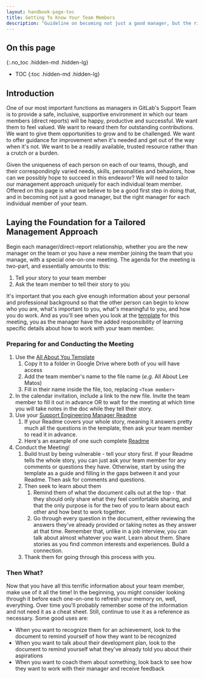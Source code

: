```yaml
---
layout: handbook-page-toc
title: Getting To Know Your Team Members
description: "Guideline on becoming not just a good manager, but the right manager for each individual member of your Support Engineering team"
---
```


## On this page
{:.no_toc .hidden-md .hidden-lg}

- TOC
{:toc .hidden-md .hidden-lg}

## Introduction
One of our most important functions as managers in GitLab's Support Team is to
provide a safe, inclusive, supportive environment in which our team members
(direct reports) will be happy, productive and successful. We want them to
feel valued. We want to reward them for outstanding contributions. We want
to give them opportunities to grow and to be challenged. We want to offer
guidance for improvement when it's needed and get out of the way when it's not.
We want to be a readily available, trusted resource rather than a crutch or a
burden.

Given the uniqueness of each person on each of our teams, though, and their
correspondingly varied needs, skills, personalities and behaviors, how can we
possibly hope to succeed in this endeavor? We will need to tailor our management
approach uniquely for each individual team member. Offered on this page is what
we believe to be a good first step in doing that, and in becoming not just a
good manager, but the right manager for each individual member of your team. 

## Laying the Foundation for a Tailored Management Approach
Begin each manager/direct-report relationship, whether you are the new manager
on the team or you have a new member joining the team that you manage, with a
special one-on-one meeting. The agenda for the meeting is two-part, and
essentially amounts to this:

1.  Tell your story to your team member
2.  Ask the team member to tell their story to you

It's important that you each give enough information about your personal and
professional background so that the other person can begin to know who you
are, what's important to you, what's meaningful to you, and how you do work. And
as you'll see when you look at the
[template](https://drive.google.com/drive/u/0/search?q=All%20about%20you%20template%20parent:1af-Yxe0Rem97877PIqiQH0AnxizjbLcE)
for this meeting, you as the manager have the added responsibility of learning
specific details about how to work with your team member.

### Preparing for and Conducting the Meeting

1.  Use the [All About You Template](https://drive.google.com/drive/u/0/search?q=All%20about%20you%20template%20parent:1af-Yxe0Rem97877PIqiQH0AnxizjbLcE)
    1.  Copy it to a folder in Google Drive where both of you will have access
    1.  Add the team member's name to the file name (*e.g.* All About Lee Matos)
    1.  Fill in their name inside the file, too, replacing `<Team member>`
1.  In the calendar invitation, include a link to the new file. Invite the team
    member to fill it out in advance OR to wait for the meeting at which time
    you will take notes in the doc while they tell their story.
1.  Use your [Support Engineering Manager Readme](/handbook/engineering/readmes/)
    1.  If your Readme covers your whole story, meaning it answers pretty much
        all the questions in the template, then ask your team member to read it
        in advance.
    1.  Here's an example of one such complete
        [Readme](/handbook/engineering/readmes/mike-dunninger/)
1.  Conduct the Meeting!
    1.  Build trust by being vulnerable - tell your story first. If your Readme
        tells the whole story, you can just ask your team member for any
        comments or questions they have. Otherwise, start by using the template
        as a guide and filling in the gaps between it and your Readme. Then ask
        for comments and questions.
    1.  Then seek to learn about them
        1.  Remind them of what the document calls out at the top - that they
        should only share what they feel comfortable sharing, and that the only
        purpose is for the two of you to learn about each other and how best to
        work together.
        1.  Go through every question in the document, either reviewing the
        answers they've already provided or taking notes as they answer at that
        time. Remember that, unlike in a job interview, you can talk about
        almost whatever you want. Learn about them. Share stories as you find
        common interests and experiences. Build a connection.
    1.  Thank them for going through this process with you.

### Then What?

Now that you have all this terrific information about your team member, make use
of it all the time! In the beginning, you might consider looking through it
before each one-on-one to refresh your memory on, well, everything. Over time
you'll probably remember some of the information and not need it as a cheat
sheet. Still, continue to use it as a reference as necessary. Some good uses
are:
*  When you want to recognize them for an achievement, look to the document to
   remind yourself of how they want to be recognized
*  When you want to talk about their development plan, look to the document to
   remind yourself what they've already told you about their aspirations
*  When you want to coach them about something, look back to see how they want
   to work with their manager and receive feedback
